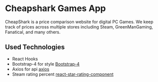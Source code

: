 # Cheapshark Games App

CheapShark is a price comparison website for digital PC Games. We keep track of prices across multiple stores including Steam, 
GreenManGaming, Fanatical, and many others.
## Used Technologies
- React Hooks
- Bootstrap-4 for style [Bootstrap-4](https://getbootstrap.com/docs/4.0/getting-started/introduction/)
- Axios for api [axios](https://www.npmjs.com/package/axios)
- Steam rating percent [react-star-rating-component](https://www.npmjs.com/package/react-star-rating-component) 
